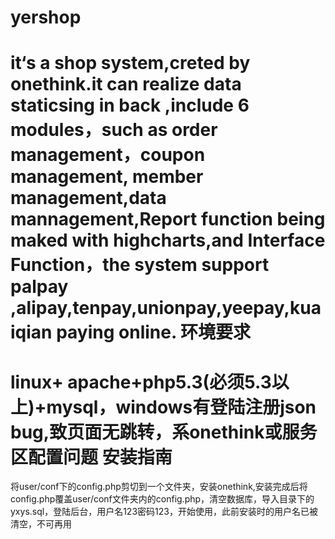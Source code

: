 yershop
=======

  it‘s a shop system,creted by onethink.it can realize data staticsing in back ,include 6 modules，such as order management，coupon management,
  member management,data mannagement,Report function being maked with highcharts,and Interface
Function，the system support palpay ,alipay,tenpay,unionpay,yeepay,kuaiqian paying online.
环境要求
=======
 linux+ apache+php5.3(必须5.3以上)+mysql，windows有登陆注册json bug,致页面无跳转，系onethink或服务区配置问题
安装指南 
=======
 将user/conf下的config.php剪切到一个文件夹，安装onethink,安装完成后将config.php覆盖user/conf文件夹内的config.php，清空数据库，导入目录下的yxys.sql，登陆后台，用户名123密码123，开始使用，此前安装时的用户名已被清空，不可再用
